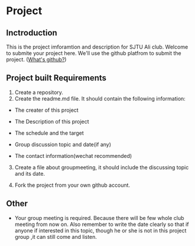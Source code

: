 # Project

## Inctroduction
This is the project imforamtion and description for SJTU Ali club. Welcome to submite your project here. We'll use the github platfrom to submit the project. ([What's github?](https://guides.github.com/activities/hello-world/))

## Project built Requirements

1. Create a repository.
2. Create the readme.md file. It should contain the following information:

* The creater of this project

* The Description of this project

* The schedule and the target

* Group discussion topic and date(if any)

* The contact information(wechat recommended)
 
3. Create a file about groupmeeting, it should include the discussing topic and its date.

4. Fork the project from your own github account.

## Other 

* Your group meeting is required. Because there will be few whole club meeting from now on. Also remember to write the date clearly so that if anyone if interested in this topic, though he or she is not in this project group ,it can still come and listen.
